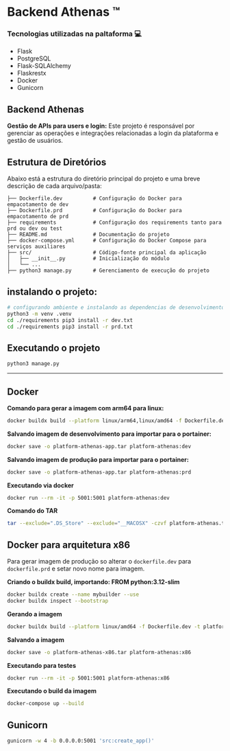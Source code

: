 # Backend Athenas ™️


###  Tecnologias utilizadas na paltaforma 💻
- Flask
- PostgreSQL
- Flask-SQLAlchemy
- Flaskrestx
- Docker
- Gunicorn

## Backend Athenas

**Gestão de APIs para users e login:**
Este projeto é responsável por gerenciar as operações e integrações relacionadas a login da plataforma e gestão de usuários.

## Estrutura de Diretórios

Abaixo está a estrutura do diretório principal do projeto e uma breve descrição de cada arquivo/pasta:


```textplain 
├── Dockerfile.dev          # Configuração do Docker para empacotamento de dev
├── Dockerfile.prd          # Configuração do Docker para empacotamento de prd
├── requirements            # Configuração dos requirements tanto para prd ou dev ou test
├── README.md               # Documentação do projeto
├── docker-compose.yml      # Configuração do Docker Compose para serviços auxiliares
├── src/                    # Código-fonte principal da aplicação
│   ├── __init__.py         # Inicialização do módulo
│   └── ...
├── python3 manage.py       # Gerenciamento de execução do projeto
```

## instalando o projeto:
```bash
# configurando ambiente e instalando as dependencias de desenvolvimento ou produção
python3 -m venv .venv
cd ./requirements pip3 install -r dev.txt 
cd ./requirements pip3 install -r prd.txt
```

## Executando o projeto
```bash
python3 manage.py
```

----

## Docker

**Comando para gerar a imagem com arm64 para linux:**
```bash
docker buildx build --platform linux/arm64,linux/amd64 -f Dockerfile.dev -t platform-athenas:dev --load .
```

**Salvando imagem de desenvolvimento para importar para o portainer:**
```bash
docker save -o platform-athenas-app.tar platform-athenas:dev 
```

**Salvando imagem de produção para importar para o portainer:**
```bash
docker save -o platform-athenas-app.tar platform-athenas:prd 
```

**Executando via docker**
```bash
docker run --rm -it -p 5001:5001 platform-athenas:dev
```

**Comando do TAR**

```bash
tar --exclude=".DS_Store" --exclude="__MACOSX" -czvf platform-athenas.tar src .gitignore Dockerfile.dev docker-compose.yml manage.py
```


## Docker para arquitetura x86

Para gerar imagem de produção so alterar o `dockerfile.dev` para `dockerfile.prd` e setar novo nome para imagem.


**Criando o buildx build, importando: FROM python:3.12-slim**
```bash
docker buildx create --name mybuilder --use
docker buildx inspect --bootstrap
```

**Gerando a imagem**
```bash
docker buildx build --platform linux/amd64 -f Dockerfile.dev -t platform-athenas:x86 --load .
```

**Salvando a imagem**
```bash
docker save -o platform-athenas-x86.tar platform-athenas:x86
```

**Executando para testes**
```bash
docker run --rm -it -p 5001:5001 platform-athenas:x86
```

**Executando o build da imagem**
```bash
docker-compose up --build
```

## Gunicorn 

```bash
gunicorn -w 4 -b 0.0.0.0:5001 'src:create_app()'
```